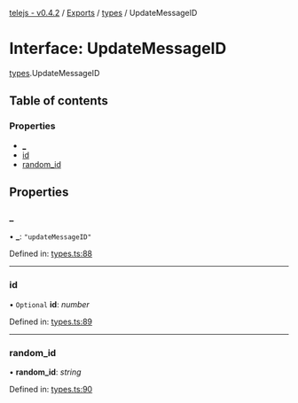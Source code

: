 [telejs - v0.4.2](../README.md) / [Exports](../modules.md) / [types](../modules/types.md) / UpdateMessageID

# Interface: UpdateMessageID

[types](../modules/types.md).UpdateMessageID

## Table of contents

### Properties

- [\_](types.updatemessageid.md#_)
- [id](types.updatemessageid.md#id)
- [random\_id](types.updatemessageid.md#random_id)

## Properties

### \_

• **\_**: ``"updateMessageID"``

Defined in: [types.ts:88](https://github.com/telejs/telejs/blob/64a8dcf/src/types.ts#L88)

___

### id

• `Optional` **id**: *number*

Defined in: [types.ts:89](https://github.com/telejs/telejs/blob/64a8dcf/src/types.ts#L89)

___

### random\_id

• **random\_id**: *string*

Defined in: [types.ts:90](https://github.com/telejs/telejs/blob/64a8dcf/src/types.ts#L90)
